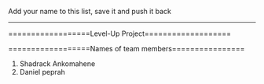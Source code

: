 Add your name to this list, save it and push it back
____________________________________________________

==================Level-Up Project===================

==================Names of team members================

1. Shadrack Ankomahene
2. Daniel peprah
